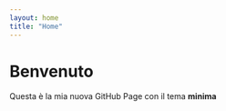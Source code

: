 ```yaml
---
layout: home
title: "Home"
---
```


# Benvenuto
Questa è la mia nuova GitHub Page con il tema **minima**
